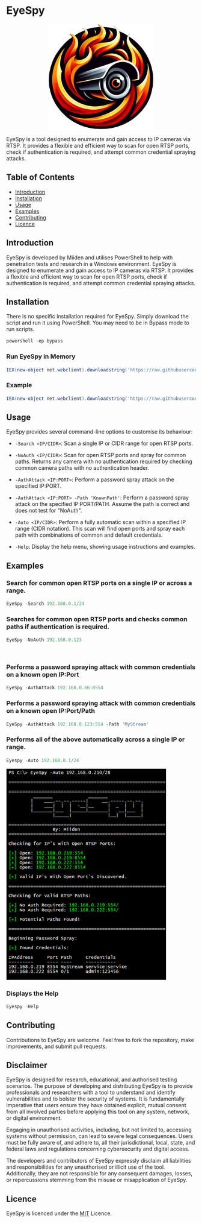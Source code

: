 # EyeSpy

<p align="Center">
<img src="Images/EyeSpyLogo.png" width="280" height="280">
</p>

EyeSpy is a tool designed to enumerate and gain access to IP cameras via RTSP. It provides a flexible and efficient way to scan for open RTSP ports, check if authentication is required, and attempt common credential spraying attacks.

## Table of Contents

- [Introduction](#introduction)
- [Installation](#installation)
- [Usage](#usage)
- [Examples](#examples)
- [Contributing](#contributing)
- [Licence](#licence)

## Introduction

EyeSpy is developed by Miiden and utilises PowerShell to help with penetration tests and research in a Windows environment.
EyeSpy is designed to enumerate and gain access to IP cameras via RTSP. It provides a flexible and efficient way to scan for open RTSP ports, check if authentication is required, and attempt common credential spraying attacks.

## Installation

There is no specific installation required for EyeSpy. Simply download the script and run it using PowerShell.
You may need to be in Bypass mode to run scripts.

```powershell
powershell -ep bypass
```

### Run EyeSpy in Memory
```powershell
IEX(new-object net.webclient).downloadstring('https://raw.githubusercontent.com/Miiden/EyeSpy/main/EyeSpy.ps1')
```
### Example
```powershell
IEX(new-object net.webclient).downloadstring('https://raw.githubusercontent.com/Miiden/EyeSpy/main/EyeSpy.ps1');EyeSpy -Auto 10.10.10.0/24
```

## Usage

EyeSpy provides several command-line options to customise its behaviour:

- `-Search <IP/CIDR>`: Scan a single IP or CIDR range for open RTSP ports.

- `-NoAuth <IP/CIDR>`: Scan for open RTSP ports and spray for common paths. Returns any camera with no authentication required by checking common camera paths with no authentication header.

- `-AuthAttack <IP:PORT>`: Perform a password spray attack on the specified IP:PORT.

- `-AuthAttack <IP:PORT> -Path 'KnownPath'`: Perform a password spray attack on the specified IP:PORT/PATH. Assume the path is correct and does not test for "NoAuth".
   
- `-Auto <IP/CIDR>`: Perform a fully automatic scan within a specified IP range (CIDR notation). This scan will find open ports and spray each path with combinations of common and default credentials.
  
- `-Help`: Display the help menu, showing usage instructions and examples.




## Examples

### Search for common open RTSP ports on a single IP or across a range.
```powershell
EyeSpy -Search 192.168.0.1/24
```
### Searches for common open RTSP ports and checks common paths if authentication is required.
```powershell
EyeSpy -NoAuth 192.168.0.123
```
 
### Performs a password spraying attack with common credentials on a known open IP:Port
```powershell
EyeSpy -AuthAttack 192.168.0.66:8554
```

### Performs a password spraying attack with common credentials on a known open IP:Port/Path
```powershell
EyeSpy -AuthAttack 192.168.0.123:554 -Path 'MyStream'
```

### Performs all of the above automatically across a single IP or range.
```powershell
Eyespy -Auto 192.168.0.1/24
```
<p align="Left">
<img src="Images/AutoRange.png" width="425" height="560">
</p>

### Displays the Help
```powershell
Eyespy -Help
```

## Contributing
Contributions to EyeSpy are welcome. Feel free to fork the repository, make improvements, and submit pull requests.

## Disclaimer
EyeSpy is designed for research, educational, and authorised testing scenarios. The purpose of developing and distributing EyeSpy is to provide professionals and researchers with a tool to understand and identify vulnerabilities and to bolster the security of systems. It is fundamentally imperative that users ensure they have obtained explicit, mutual consent from all involved parties before applying this tool on any system, network, or digital environment.

Engaging in unauthorised activities, including, but not limited to, accessing systems without permission, can lead to severe legal consequences. Users must be fully aware of, and adhere to, all their jurisdictional, local, state, and federal laws and regulations concerning cybersecurity and digital access.

The developers and contributors of EyeSpy expressly disclaim all liabilities and responsibilities for any unauthorised or illicit use of the tool. Additionally, they are not responsible for any consequent damages, losses, or repercussions stemming from the misuse or misapplication of EyeSpy.

## Licence
EyeSpy is licenced under the [MIT](https://github.com/Miiden/EyeSpy/blob/main/LICENSE.md) Licence.
